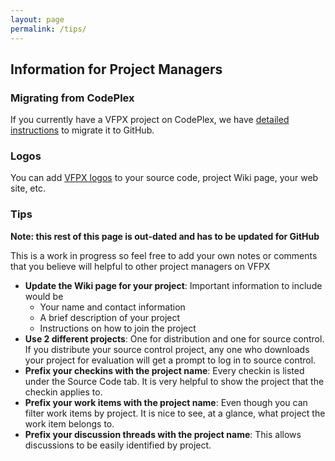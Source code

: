 ```yaml
---
layout: page
permalink: /tips/
---
```


## Information for Project Managers  

### Migrating from CodePlex

If you currently have a VFPX project on CodePlex, we have [detailed instructions](/migrating/index.html) to migrate it to GitHub.

### Logos

You can add [VFPX logos](/logos/index.html) to your source code, project Wiki page, your web site, etc.

### Tips

**Note: this rest of this page is out-dated and has to be updated for GitHub**

This is a work in progress so feel free to add your own notes or comments that you believe will helpful to other project managers on VFPX

*   **Update the Wiki page for your project**: Important information to include would be
    *   Your name and contact information
    *   A brief description of your project
    *   Instructions on how to join the project
*   **Use 2 different projects**: One for distribution and one for source control. If you distribute your source control project, any one who downloads your project for evaluation will get a prompt to log in to source control.
*   **Prefix your checkins with the project name**: Every checkin is listed under the Source Code tab. It is very helpful to show the project that the checkin applies to.
*   **Prefix your work items with the project name**: Even though you can filter work items by project. It is nice to see, at a glance, what project the work item belongs to.
*   **Prefix your discussion threads with the project name**: This allows discussions to be easily identified by project.
